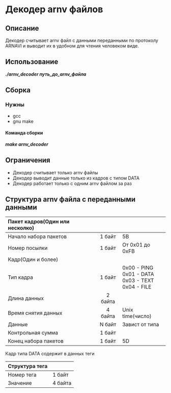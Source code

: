 # Декодер arnv файлов

## Описание
Декодер считывает arnv файл с данными переданными по протоколу ARNAVI и выводит их 
в удобном для чтения человеком виде.

## Использование
<b><i>./arnv_decoder путь_до_arnv_файла</i></b>

## Сборка
### Нужны
- gcc
- gnu make
#### Команда сборки
<b><i>make arnv_decoder</i></b>

## Ограничения
- Декодер считывает только arnv файлы
- Декодер выводит данные только из кадров с типом DATA
- Декодер работает только с одним arnv файлом за раз

## Структура arnv файла с переданными данными

| Пакет кадров(Один или несколко) | |                                                          |
|:---------------------|:--------:| -----------------------------------------------------------|
| Начало набора пакетов| 1 байт   | 5B                                                         |
| Номер посылки        | 1 байт   | От 0x01 до 0xFB                                            |
| Кадр(Один и более)   |          |                                                            |
| Тип кадра            | 1 байт   | 0x00 - PING</br>0x01 - DATA</br>0x03 - TEXT</br>0x04 - FILE|
| Длина данных         | 2 байта  |                                                            |
| Время снятия данных  | 4 байта  | Unix time(число)                                           |
| Данные               | N байт   | Завист от типа                                             |
| Контрольная сумма    | 1 байт   |                                                            |
| Конец набора пакетов | 1 байт   | 5D                                                         |

Кадр типа DATA содержит в данных теги

|Структура тега|        |
|--------------|--------|
|Номер тега    | 1 байт |
|Значение      | 4 байта|